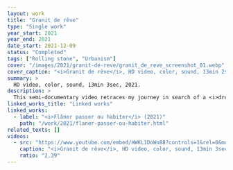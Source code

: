 ```yaml
---
layout: work
title: "Granit de rêve"
type: "Single work"
year_start: 2021
year_end: 2021
date_start: 2021-12-09
status: "Completed"
tags: ["Rolling stone", "Urbanism"]
cover: "/images/2021/granit-de-reve/granit_de_reve_screenshot_01.webp"
cover_caption: "<i>Granit de rêve</i>, HD video, color, sound, 13min 2sec, 2021."
summary: >
  HD video, color, sound, 13min 3sec, 2021.
description: >
  This semi-documentary video retraces my journey in search of a <i>dream granite</i> along the Hérault River in 2021, as part of an exhibition in Le Vigan. To do so, I followed the river upstream to its source in the heart of the Aigoual massif. During this process, the camera captured natural landscapes, the various types of granite I encountered, as well as other details in the riverside scenery, such as fragments of artifacts left behind by floods or riverside villages undergoing urbanization. Each granite stone collected during this journey was photographed and processed through a GAN algorithm.
linked_works_title: "Linked works"   
linked_works:
  - label: "<i>Flâner passer ou habiter</i> (2021)"
    path: "/work/2021/flaner-passer-ou-habiter.html"
related_texts: []
videos:
  - src: "https://www.youtube.com/embed/HWKL1DoWn88?controls=1&rel=0&modestbranding=1&playsinline=1"
    caption: "<i>Granit de rêve</i>, HD video, color, sound, 13min 3sec, 2021."
    ratio: "2.39"
---
```

